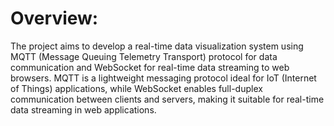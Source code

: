 # Overview:
The project aims to develop a real-time data visualization system using MQTT (Message Queuing Telemetry Transport) protocol for data communication and WebSocket for real-time data streaming to web browsers. MQTT is a lightweight messaging protocol ideal for IoT (Internet of Things) applications, while WebSocket enables full-duplex communication between clients and servers, making it suitable for real-time data streaming in web applications.
